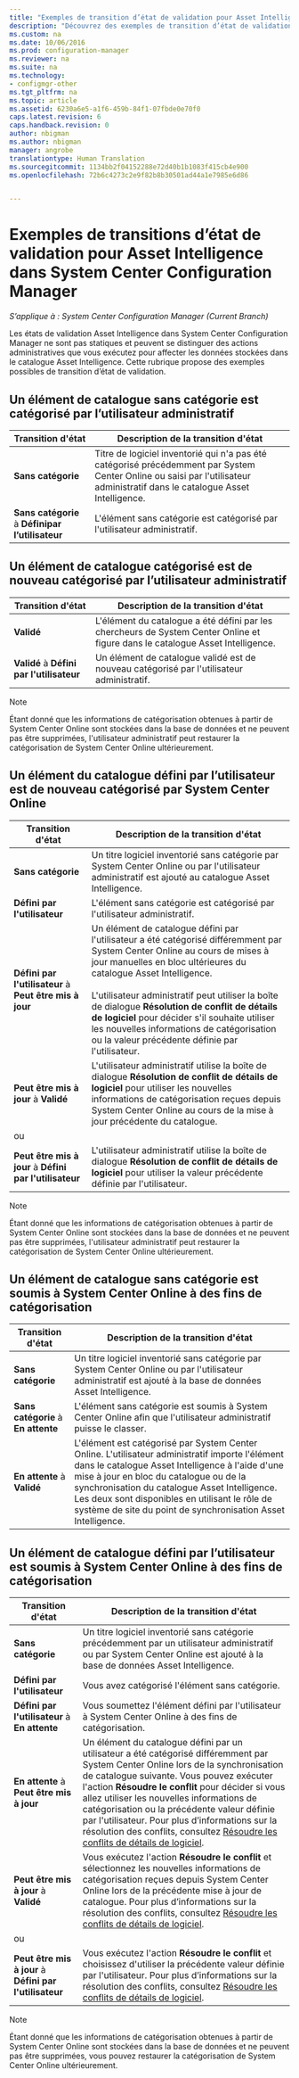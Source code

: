 ```yaml
---
title: "Exemples de transition d’état de validation pour Asset Intelligence | System Center Configuration Manager"
description: "Découvrez des exemples de transition d’état de validation pour Asset Intelligence dans System Center Configuration Manager."
ms.custom: na
ms.date: 10/06/2016
ms.prod: configuration-manager
ms.reviewer: na
ms.suite: na
ms.technology:
- configmgr-other
ms.tgt_pltfrm: na
ms.topic: article
ms.assetid: 6230a6e5-a1f6-459b-84f1-07fbde0e70f0
caps.latest.revision: 6
caps.handback.revision: 0
author: nbigman
ms.author: nbigman
manager: angrobe
translationtype: Human Translation
ms.sourcegitcommit: 1134bb2f04152288e72d40b1b1083f415cb4e900
ms.openlocfilehash: 72b6c4273c2e9f82b8b30501ad44a1e7985e6d86


---
```

# <a name="example-validation-state-transitions-for-asset-intelligence-in-system-center-configuration-manager"></a>Exemples de transitions d’état de validation pour Asset Intelligence dans System Center Configuration Manager

*S’applique à : System Center Configuration Manager (Current Branch)*

Les états de validation Asset Intelligence dans System Center Configuration Manager ne sont pas statiques et peuvent se distinguer des actions administratives que vous exécutez pour affecter les données stockées dans le catalogue Asset Intelligence. Cette rubrique propose des exemples possibles de transition d’état de validation.

##  <a name="a-namebkmkuncategorizediscategorizeda-uncategorized-catalog-item-is-categorized-by-the-administrative-user"></a><a name="BKMK_UncategorizedIsCategorized"></a> Un élément de catalogue sans catégorie est catégorisé par l’utilisateur administratif  

|**Transition d'état**|**Description de la transition d'état**|  
|--------------------------|--------------------------------------|  
|**Sans catégorie**|Titre de logiciel inventorié qui n'a pas été catégorisé précédemment par System Center Online ou saisi par l'utilisateur administratif dans le catalogue Asset Intelligence.|  
|**Sans catégorie** à **Définipar l’utilisateur**|L'élément sans catégorie est catégorisé par l'utilisateur administratif.|  

##  <a name="a-namebkmkcategorizedisrecategorizeda-categorized-catalog-item-is-recategorized-by-the-administrative-user"></a><a name="BKMK_CategorizedIsReCategorized"></a> Un élément de catalogue catégorisé est de nouveau catégorisé par l’utilisateur administratif  

|**Transition d'état**|**Description de la transition d'état**|  
|--------------------------|--------------------------------------|  
|**Validé**|L'élément du catalogue a été défini par les chercheurs de System Center Online et figure dans le catalogue Asset Intelligence.|  
|**Validé** à **Défini par l'utilisateur**|Un élément de catalogue validé est de nouveau catégorisé par l'utilisateur administratif.|  

> [!NOTE]  
>  Étant donné que les informations de catégorisation obtenues à partir de System Center Online sont stockées dans la base de données et ne peuvent pas être supprimées, l'utilisateur administratif peut restaurer la catégorisation de System Center Online ultérieurement.  

##  <a name="a-namebkmkuserdefinedisrecategorizeda-user-defined-catalog-item-is-recategorized-by-system-center-online"></a><a name="BKMK_UserDefinedIsRecategorized"></a> Un élément du catalogue défini par l’utilisateur est de nouveau catégorisé par System Center Online  

|**Transition d'état**|**Description de la transition d'état**|  
|--------------------------|--------------------------------------|  
|**Sans catégorie**|Un titre logiciel inventorié sans catégorie par System Center Online ou par l'utilisateur administratif est ajouté au catalogue Asset Intelligence.|  
|**Défini par l'utilisateur**|L'élément sans catégorie est catégorisé par l'utilisateur administratif.|  
|**Défini par l'utilisateur** à **Peut être mis à jour**|Un élément de catalogue défini par l'utilisateur a été catégorisé différemment par System Center Online au cours de mises à jour manuelles en bloc ultérieures du catalogue Asset Intelligence.<br /><br /> L'utilisateur administratif peut utiliser la boîte de dialogue **Résolution de conflit de détails de logiciel** pour décider s'il souhaite utiliser les nouvelles informations de catégorisation ou la valeur précédente définie par l'utilisateur.|  
|**Peut être mis à jour** à **Validé**|L'utilisateur administratif utilise la boîte de dialogue **Résolution de conflit de détails de logiciel** pour utiliser les nouvelles informations de catégorisation reçues depuis System Center Online au cours de la mise à jour précédente du catalogue.|  
|ou||  
|**Peut être mis à jour** à **Défini par l'utilisateur**|L'utilisateur administratif utilise la boîte de dialogue **Résolution de conflit de détails de logiciel** pour utiliser la valeur précédente définie par l'utilisateur.|  

> [!NOTE]  
>  Étant donné que les informations de catégorisation obtenues à partir de System Center Online sont stockées dans la base de données et ne peuvent pas être supprimées, l'utilisateur administratif peut restaurer la catégorisation de System Center Online ultérieurement.  

##  <a name="a-namebkmkuncategorizedissubmitteda-uncategorized-catalog-item-is-submitted-to-system-center-online-for-categorization"></a><a name="BKMK_UncategorizedIsSubmitted"></a> Un élément de catalogue sans catégorie est soumis à System Center Online à des fins de catégorisation  

|**Transition d'état**|**Description de la transition d'état**|  
|--------------------------|--------------------------------------|  
|**Sans catégorie**|Un titre logiciel inventorié sans catégorie par System Center Online ou par l'utilisateur administratif est ajouté à la base de données Asset Intelligence.|  
|**Sans catégorie** à **En attente**|L'élément sans catégorie est soumis à System Center Online afin que l'utilisateur administratif puisse le classer.|  
|**En attente** à **Validé**|L'élément est catégorisé par System Center Online. L'utilisateur administratif importe l'élément dans le catalogue Asset Intelligence à l'aide d'une mise à jour en bloc du catalogue ou de la synchronisation du catalogue Asset Intelligence. Les deux sont disponibles en utilisant le rôle de système de site du point de synchronisation Asset Intelligence.|  

##  <a name="a-namebkmkuserdefinedissubmitteda-user-defined-catalog-item-is-submitted-to-system-center-online-for-categorization"></a><a name="BKMK_UserDefinedIsSubmitted"></a> Un élément de catalogue défini par l’utilisateur est soumis à System Center Online à des fins de catégorisation  

|**Transition d'état**|**Description de la transition d'état**|  
|--------------------------|--------------------------------------|  
|**Sans catégorie**|Un titre logiciel inventorié sans catégorie précédemment par un utilisateur administratif ou par System Center Online est ajouté à la base de données Asset Intelligence.|  
|**Défini par l'utilisateur**|Vous avez catégorisé l'élément sans catégorie.|  
|**Défini par l'utilisateur** à **En attente**|Vous soumettez l'élément défini par l'utilisateur à System Center Online à des fins de catégorisation.|  
|**En attente** à **Peut être mis à jour**|Un élément du catalogue défini par un utilisateur a été catégorisé différemment par System Center Online lors de la synchronisation de catalogue suivante. Vous pouvez exécuter l'action **Résoudre le conflit** pour décider si vous allez utiliser les nouvelles informations de catégorisation ou la précédente valeur définie par l'utilisateur. Pour plus d’informations sur la résolution des conflits, consultez [Résoudre les conflits de détails de logiciel](../../../../core/clients/manage/asset-intelligence/operations-for-asset-intelligence.md#BKMK_ResolveSoftwareDetails).|  
|**Peut être mis à jour** à **Validé**|Vous exécutez l'action **Résoudre le conflit** et sélectionnez les nouvelles informations de catégorisation reçues depuis System Center Online lors de la précédente mise à jour de catalogue. Pour plus d’informations sur la résolution des conflits, consultez [Résoudre les conflits de détails de logiciel](../../../../core/clients/manage/asset-intelligence/operations-for-asset-intelligence.md#BKMK_ResolveSoftwareDetails).|  
|ou||  
|**Peut être mis à jour** à **Défini par l'utilisateur**|Vous exécutez l'action **Résoudre le conflit** et choisissez d'utiliser la précédente valeur définie par l'utilisateur. Pour plus d’informations sur la résolution des conflits, consultez [Résoudre les conflits de détails de logiciel](../../../../core/clients/manage/asset-intelligence/operations-for-asset-intelligence.md#BKMK_ResolveSoftwareDetails).|  

> [!NOTE]  
>  Étant donné que les informations de catégorisation obtenues à partir de System Center Online sont stockées dans la base de données et ne peuvent pas être supprimées, vous pouvez restaurer la catégorisation de System Center Online ultérieurement.  



<!--HONumber=Nov16_HO1-->



